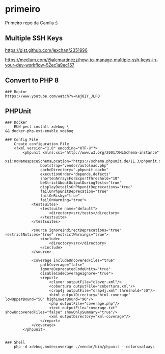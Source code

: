 # primeiro
Primeiro repo da Camila :)

## Multiple SSH Keys
https://gist.github.com/jexchan/2351996

https://medium.com/@alemartinezz/how-to-manage-multiple-ssh-keys-in-your-dev-workflow-52ec1a9ec157

## Convert to PHP 8
    ### Reptor
    https://www.youtube.com/watch?v=Kej0IY_JLF0 

## PHPUnit
    ### Docker
        RUN pecl install xdebug \
    && docker-php-ext-enable xdebug

    ### Config File
        Create configuration File
        <?xml version="1.0" encoding="UTF-8"?>
            <phpunit xmlns:xsi="http://www.w3.org/2001/XMLSchema-instance"
                    xsi:noNamespaceSchemaLocation="https://schema.phpunit.de/11.3/phpunit.xsd"
                    bootstrap="vendor/autoload.php"
                    cacheDirectory=".phpunit.cache"
                    executionOrder="depends,defects"
                    shortenArraysForExportThreshold="10"
                    beStrictAboutOutputDuringTests="true"
                    displayDetailsOnPhpunitDeprecations="true"
                    failOnPhpunitDeprecation="true"
                    failOnRisky="true"
                    failOnWarning="true">
                <testsuites>
                    <testsuite name="default">
                        <directory>src/tests</directory>
                    </testsuite>
                </testsuites>

                <source ignoreIndirectDeprecations="true" restrictNotices="true" restrictWarnings="true">
                    <include>
                        <directory>src</directory>
                    </include>
                </source>

                <coverage includeUncoveredFiles="true"
                    pathCoverage="false"
                    ignoreDeprecatedCodeUnits="true"
                    disableCodeCoverageIgnore="true">
                    <report>
                        <clover outputFile="clover.xml"/>
                        <cobertura outputFile="cobertura.xml"/>
                        <crap4j outputFile="crap4j.xml" threshold="50"/>
                        <html outputDirectory="html-coverage" lowUpperBound="50" highLowerBound="90"/>
                        <php outputFile="coverage.php"/>
                        <text outputFile="coverage.txt" showUncoveredFiles="false" showOnlySummary="true"/>
                        <xml outputDirectory="xml-coverage"/>
                    </report>
                </coverage>
            </phpunit>


    ### Shell
        php -d xdebug.mode=coverage ./vendor/bin/phpunit --colors=always